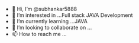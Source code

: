 - 👋 Hi, I’m @subhankar5888
- 👀 I’m interested in ...Full stack JAVA Development 
- 🌱 I’m currently learning ...JAVA
- 💞️ I’m looking to collaborate on ...
- 📫 How to reach me ...

<!---
subhankar5888/subhankar5888 is a ✨ special ✨ repository because its `README.md` (this file) appears on your GitHub profile.
You can click the Preview link to take a look at your changes.
--->
